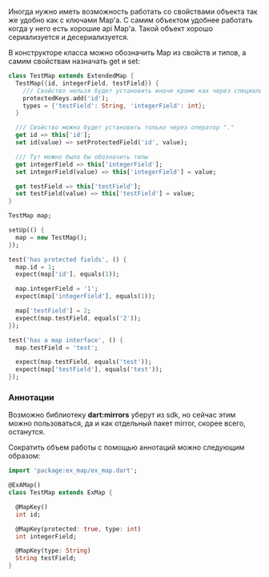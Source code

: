 Иногда нужно иметь возможность работать со свойствами объекта так же удобно как с ключами Map'a. С самим объектом удобнее работать когда у него есть хорошие api Map'a. Такой объект хорошо сериализуется и десериализуется.

В конструкторе классa можно обозначить Map из свойств и типов, а самим свойствам назначать get и set:

```dart
class TestMap extends ExtendedMap {
  TestMap({id, integerField, testField}) {
    /// Свойство нельзя будет установить иначе кроме как через специальный метод
    protectedKeys.add('id');
    types = {'testField': String, 'integerField': int};
  }

  /// Свойство можно будет установить только через оператор "."
  get id => this['id'];
  set id(value) => setProtectedField('id', value);

  /// Тут можно было бы обозначить типы
  get integerField => this['integerField'];
  set integerField(value) => this['integerField'] = value;

  get testField => this['testField'];
  set testField(value) => this['testField'] = value;
}

```

```dart
TestMap map;

setUp(() {
  map = new TestMap();
});

test('has protected fields', () {
  map.id = 1;
  expect(map['id'], equals(1));

  map.integerField = '1';
  expect(map['integerField'], equals(1));

  map['testField'] = 2;
  expect(map.testField, equals('2'));
});

test('has a map interface', () {
  map.testField = 'test';

  expect(map.testField, equals('test'));
  expect(map['testField'], equals('test'));
});
```

### Аннотации

 Возможно библиотеку **dart:mirrors** уберут из sdk, но сейчас этим можно пользоваться, да и как отдельный пакет mirror, скорее всего, останутся.

  Сократить объем работы с помощью аннотаций можно следующим образом:
``` dart
import 'package:ex_map/ex_map.dart';

@ExAMap()
class TestMap extends ExMap {

  @MapKey()
  int id;

  @MapKey(protected: true, type: int)
  int integerField;

  @MapKey(type: String)
  String testField;
}

```
